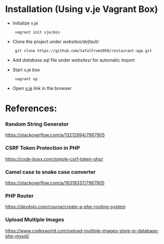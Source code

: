 # Installation (Using v.je Vagrant Box)

 * Initialize v.je
            
        vagrant init vje/min
   
 * Clone the project under *websites/default/*
        
        git clone https://github.com/SafalFrom2050/restaurant-app.git

 * Add *database.sql* file under *websites/* for automatic import


 * Start v.je box

        vagrant up

 * Open [v.je](v.je) link in the browser


# References:

### Random String Generator
https://stackoverflow.com/a/13212994/7967905


### CSRF Token Protection in PHP
https://code-boxx.com/simple-csrf-token-php/


### Camel case to snake case converter
https://stackoverflow.com/a/16319337/7967905

### PHP Router
https://devdojo.com/course/create-a-php-routing-system

### Upload Multiple Images
https://www.codexworld.com/upload-multiple-images-store-in-database-php-mysql/